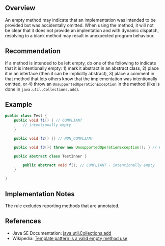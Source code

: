 ## Overview

An empty method may indicate that an implementation was intended to be provided but was accidentally omitted. When using the method, it will not be clear that it does not provide an implentation and with dynamic dispatch, resolving to a blank method may result in unexpected program behaviour.

## Recommendation

If a method is intended to be left empty, do one of the following to indicate that it is intentionally empty: 1) mark it abstract in an abstract class, 2) place it in an interface (then it can be implicitly abstract), 3) place a comment in that method that lets others know that the implementation was intentionally omitted, or 4) throw an `UnsupportedOperationException` in the method (like is done in `java.util.Collections.add`).

## Example

```java
public class Test {
    public void f1() { // COMPLIANT
        // intentionally empty
    }

    public void f2() {} // NON_COMPLIANT

    public void f3(){ throw new UnsupportedOperationException(); } // COMPLIANT

    public abstract class TestInner {

        public abstract void f(); // COMPLIANT - intentionally empty
    }

}
```

## Implementation Notes

The rule excludes reporting methods that are annotated.

## References
- Java SE Documentation: [java.util.Collections.add](https://docs.oracle.com/en/java/javase/20/docs/api/java.base/java/util/Collection.html#add(E))
- Wikipedia: [Template pattern is a valid empty method use](https://en.wikipedia.org/wiki/Template_method_pattern)

